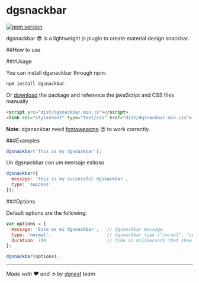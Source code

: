 # dgsnackbar
[![npm version](https://img.shields.io/npm/v/dgsnackbar.svg)](https://www.npmjs.com/package/dgsnackbar)

dgsnackbar :sunglasses: is a lightweight js plugin to create material design snackbar.

##How to use

###Usage

You can install dgsnackbar through npm:
```bash
npm install dgsnackbar
```

Or [download](dist/) the package and reference the javaScript and CSS files manually

```html
<script src="dist/dgsnackbar.min.js"></script>
<link rel="stylesheet" type="text/css" href="dist/dgsnackbar.min.css">
```
**Note:** dgsnackbar need [fontawesome](http://fontawesome.io/) :heart_eyes: to work correctly.

###Examples

```js
dgsnackbar('This is my dgsnackbar');
```

Un dgsnackbar con um mensaje exitoso
```js
dgsnackbar({
  message: 'this is my successful dgsnackbar',
  type: 'success'
});
```

###Options

Default options are the following:
```js
var options = {
  message: 'Este es mi dgsnackbar',   // dgsnackbar message.
  type: 'normal',                     // dgsnackbar type ("normal", "success" or "error").
  duration: 700                       // time in miliseconds that show dgsnackbar.
};

dgsnackbar(options);
```

--------
*Made with :heart: and :coffee: by [dgnest](http://dgnest.com) team*
